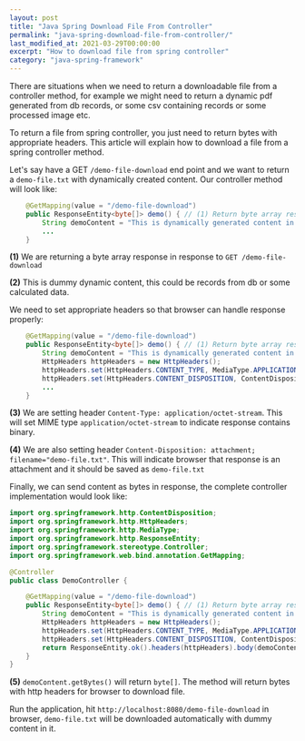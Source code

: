 ```yaml
---
layout: post
title: "Java Spring Download File From Controller"
permalink: "java-spring-download-file-from-controller/"
last_modified_at: 2021-03-29T00:00:00
excerpt: "How to download file from spring controller"
category: "java-spring-framework"
---
```


There are situations when we need to return a downloadable file from a controller method, for example we might need to return a dynamic pdf generated from db records, or some csv containing records or some processed image etc. 

To return a file from spring controller, you just need to return bytes with appropriate headers. This article will explain how to download a file from a spring controller method.

Let's say have a GET `/demo-file-download` end point and we want to return a `demo-file.txt` with dynamically created content. Our controller method will look like:

```java
    @GetMapping(value = "/demo-file-download")
    public ResponseEntity<byte[]> demo() { // (1) Return byte array response
        String demoContent = "This is dynamically generated content in demo file"; // (2) Dynamic content
        ...
    }
```

**(1)** We are returning a byte array response in response to ```GET /demo-file-download```

**(2)** This is dummy dynamic content, this could be records from db or some calculated data.

We need to set appropriate headers so that browser can handle response properly:

```java
    @GetMapping(value = "/demo-file-download")
    public ResponseEntity<byte[]> demo() { // (1) Return byte array response
        String demoContent = "This is dynamically generated content in demo file"; // (2) Dynamic content
        HttpHeaders httpHeaders = new HttpHeaders();
        httpHeaders.set(HttpHeaders.CONTENT_TYPE, MediaType.APPLICATION_OCTET_STREAM_VALUE); // (3) Content-Type: application/octet-stream
        httpHeaders.set(HttpHeaders.CONTENT_DISPOSITION, ContentDisposition.attachment().filename("demo-file.txt").build().toString()); // (4) Content-Disposition: attachment; filename="demo-file.txt"
        ...
    }
```

**(3)** We are setting header `Content-Type: application/octet-stream`. This will set MIME type `application/octet-stream` to indicate response contains binary.

**(4)** We are also setting header `Content-Disposition: attachment; filename="demo-file.txt"`. This will indicate browser that response is an attachment and it should be saved as `demo-file.txt`

Finally, we can send content as bytes in response, the complete controller implementation would look like:

```java
import org.springframework.http.ContentDisposition;
import org.springframework.http.HttpHeaders;
import org.springframework.http.MediaType;
import org.springframework.http.ResponseEntity;
import org.springframework.stereotype.Controller;
import org.springframework.web.bind.annotation.GetMapping;

@Controller
public class DemoController {

    @GetMapping(value = "/demo-file-download")
    public ResponseEntity<byte[]> demo() { // (1) Return byte array response
        String demoContent = "This is dynamically generated content in demo file"; // (2) Dynamic content
        HttpHeaders httpHeaders = new HttpHeaders();
        httpHeaders.set(HttpHeaders.CONTENT_TYPE, MediaType.APPLICATION_OCTET_STREAM_VALUE); // (3) Content-Type: application/octet-stream
        httpHeaders.set(HttpHeaders.CONTENT_DISPOSITION, ContentDisposition.attachment().filename("demo-file.txt").build().toString()); // (4) Content-Disposition: attachment; filename="demo-file.txt"
        return ResponseEntity.ok().headers(httpHeaders).body(demoContent.getBytes()); // (4) Return Response
    }
}
```

**(5)** ```demoContent.getBytes()``` will return ```byte[]```. The method will return bytes with http headers for browser to download file.

Run the application, hit `http://localhost:8080/demo-file-download` in browser, `demo-file.txt` will be downloaded automatically with dummy content in it.
